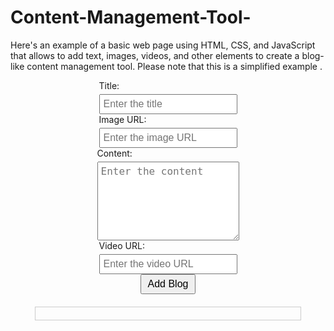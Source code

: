 # Content-Management-Tool-
Here's an example of a basic web page using HTML, CSS, and JavaScript that allows to add text, images, videos, and other elements to create a blog-like content management tool. Please note that this is a simplified example .
<!DOCTYPE html>
<html>
<head>
  <title>Blog Content Management Tool</title>
  <style>
    .content-container {
      display: flex;
      flex-direction: column;
      align-items: center;
    }

    .element-container {
      width: 80%;
      margin-bottom: 20px;
    }

    .element-container label {
      display: block;
      margin-bottom: 5px;
    }

    .element-container input,
    .element-container textarea {
      width: 100%;
      padding: 5px;
      font-size: 16px;
    }

    .element-container button {
      padding: 5px 10px;
      font-size: 16px;
    }

    #blog-preview {
      border: 1px solid #ccc;
      padding: 10px;
      margin-top: 20px;
      width: 80%;
    }
  </style>
</head>
<body>
  <div class="content-container">
    <div class="element-container">
      <label for="blog-title">Title:</label>
      <input type="text" id="blog-title" placeholder="Enter the title">
    </div>
    <div class="element-container">
      <label for="blog-image">Image URL:</label>
      <input type="text" id="blog-image" placeholder="Enter the image URL">
    </div>
    <div class="element-container">
      <label for="blog-content">Content:</label>
      <textarea id="blog-content" rows="6" placeholder="Enter the content"></textarea>
    </div>
    <div class="element-container">
      <label for="blog-video">Video URL:</label>
      <input type="text" id="blog-video" placeholder="Enter the video URL">
    </div>
    <div class="element-container">
      <button onclick="addBlog()">Add Blog</button>
    </div>
    <div id="blog-preview"></div>
  </div>

  <script>
    function addBlog() {
      const title = document.getElementById('blog-title').value;
      const image = document.getElementById('blog-image').value;
      const content = document.getElementById('blog-content').value;
      const video = document.getElementById('blog-video').value;

      const blogPreview = document.getElementById('blog-preview');
      blogPreview.innerHTML += `
        <h2>${title}</h2>
        <img src="${image}" alt="${title}" style="max-width: 100%;">
        <p>${content}</p>
        <iframe width="560" height="315" src="${video}" frameborder="0" allowfullscreen></iframe>
        <hr>
      `;
    }
  </script>
</body>
</html>
